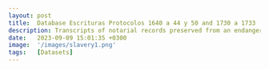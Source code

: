 ```yaml
---
layout: post
title:  Database Escrituras Protocolos 1640 a 44 y 50 and 1730 a 1733
description: Transcripts of notarial records preserved from an endangered colonial archive that documents pawnship practices involving enslaved people in Havana, Cuba during the 17th and 18th centuries. 
date:   2023-09-09 15:01:35 +0300
image:  '/images/slavery1.png'
tags:   [Datasets]
---
```

